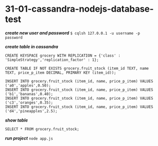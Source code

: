 # 31-01-cassandra-nodejs-database-test

***create new user and password***
 `$ cqlsh 127.0.0.1 -u username -p password`


***create table in cassandra***
```
CREATE KEYSPACE grocery WITH REPLICATION = {'class' : 'SimpleStrategy','replication_factor' : 1};

CREATE TABLE IF NOT EXISTS grocery.fruit_stock (item_id TEXT, name TEXT, price_p_item DECIMAL, PRIMARY KEY (item_id));

INSERT INTO grocery.fruit_stock (item_id, name, price_p_item) VALUES ('a0','apples',0.50);
INSERT INTO grocery.fruit_stock (item_id, name, price_p_item) VALUES ('b1','bananas',0.40);
INSERT INTO grocery.fruit_stock (item_id, name, price_p_item) VALUES ('c3','oranges',0.35);
INSERT INTO grocery.fruit_stock (item_id, name, price_p_item) VALUES ('d4','pineapples',2.5);
```

***show table***

`SELECT * FROM grocery.fruit_stock;`

***run project***
`node app.js`

